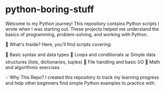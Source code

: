 # python-boring-stuff
 Welcome to my Python journey! This repository contains Python scripts I wrote when I was starting out. These projects helped me understand the basics of programming, problem-solving, and working with Python.

🚀 What's Inside?
Here, you’ll find scripts covering:

📌 Basic syntax and data types
🔄 Loops and conditionals
📊 Simple data structures (lists, dictionaries, tuples)
📂 File handling and basic I/O
🔢 Math and algorithmic exercises

💡 Why This Repo?
I created this repository to track my learning progress and help other beginners find simple Python examples to practice with.
